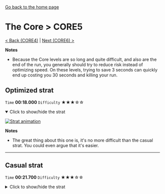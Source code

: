 [Go back to the home page](https://github.com/Doublevil/scbspeedrun)

# The Core > CORE5

[< Back (CORE4)](https://github.com/Doublevil/scbspeedrun/blob/main/levels/CORE/CORE4.md) | [Next (CORE6) >](https://github.com/Doublevil/scbspeedrun/blob/main/levels/CORE/CORE6.md)

**Notes**
- Because the Core levels are so long and quite difficult, and also are the end of the run, you generally should try to reduce risk instead of optimizing speed. On these levels, trying to save 3 seconds can quickly end up costing you 30 seconds and killing your run.

## Optimized strat

`Time` **00:18.000** `Difficulty` ★★★☆☆
<details open>
  <summary>Click to show/hide the strat</summary>

  [![Strat animation](https://github.com/Doublevil/scbspeedrun/blob/main/media/levels/CORE/CORE5_OptimizedStrat.webp)](https://github.com/Doublevil/scbspeedrun/blob/main/media/levels/CORE/CORE5_OptimizedStrat.mp4)

  **Notes**
  - The great thing about this one is, it's no more difficult than the casual strat. You could even argue that it's easier.
</details>

---
## Casual strat

`Time` **00:21.700** `Difficulty` ★★★☆☆
<details>
  <summary>Click to show/hide the strat</summary>

  [![Strat animation](https://github.com/Doublevil/scbspeedrun/blob/main/media/levels/CORE/CORE5_CasualStrat.webp)](https://github.com/Doublevil/scbspeedrun/blob/main/media/levels/CORE/CORE5_CasualStrat.mp4)
</details>
